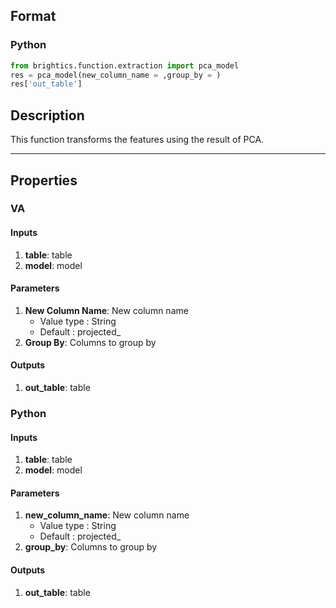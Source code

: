 ## Format
### Python
```python
from brightics.function.extraction import pca_model
res = pca_model(new_column_name = ,group_by = )
res['out_table']
```

## Description
This function transforms the features using the result of PCA.

---

## Properties
### VA
#### Inputs
1. **table**: table
2. **model**: model

#### Parameters
1. **New Column Name**: New column name
   - Value type : String
   - Default : projected_
2. **Group By**: Columns to group by

#### Outputs
1. **out_table**: table

### Python
#### Inputs
1. **table**: table
2. **model**: model

#### Parameters
1. **new_column_name**: New column name
   - Value type : String
   - Default : projected_
2. **group_by**: Columns to group by

#### Outputs
1. **out_table**: table

